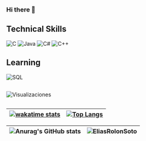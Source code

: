 ### Hi there 👋





## Technical Skills

![C](https://img.shields.io/badge/Lenguaje-C-blue?style=for-the-badge&logo=c)
![Java](https://img.shields.io/badge/Lenguaje-Java-orange?style=for-the-badge&logo=java)
![C#](https://img.shields.io/badge/Lenguaje-C%23-blueviolet?style=for-the-badge&logo=c-sharp)
![C++](https://img.shields.io/badge/Lenguaje-C%2B%2B-green?style=for-the-badge&logo=cplusplus)


## Learning
![SQL](https://img.shields.io/badge/SQL-Learning-blue?style=for-the-badge&logo=postgresql)



## 

![Visualizaciones](https://komarev.com/ghpvc/?username=EliasRolonSoto&color=brightgreen)

##


<div align="center">

|[![wakatime stats](https://github-readme-stats.vercel.app/api/wakatime?username=EliasRolonSoto&theme=blue-green)](https://github.com/anuraghazra/github-readme-stats)|[![Top Langs](https://github-readme-stats.vercel.app/api/top-langs/?username=EliasRolonSoto&theme=blue-green&langs_count=8)](https://github.com/anuraghazra/github-readme-stats)|
|:-:|:-:|

</div>
<div align="center">

|![Anurag's GitHub stats](https://github-readme-stats.vercel.app/api?username=EliasRolonSoto&show_icons=true&theme=blue-green)|<img src="https://github-readme-streak-stats.herokuapp.com/?user=EliasRolonSoto&theme=blue-green" alt="EliasRolonSoto" />|
|:-:|:-:|

</div>
